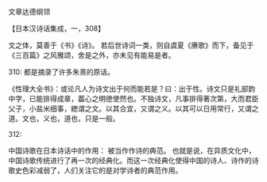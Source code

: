 文章达德纲领

【日本汉诗话集成，一，308】

文之体，莫善于《书》《诗》。
若后世诗词一类，则自虞夏《赓歌》而下，备见于《三百篇》之风雅颂，舍是之外，亦未见有能易是者。

310:
都是摘录了许多朱熹的原话。

《性理大全书》：或论凡人为诗文出于何而能若是？曰：出于性。诗文只是礼部韵中字，已能排得成章，葢心之明徳使然也。不独诗文，凡事排得著次第，大而君臣父子，小盐米细事，緫谓之文。以其合宜，又谓之义。以其可以日用常行，又谓之道。文也，义也，道也，只是一般。


312:

中国诗歌在日本诗话中的作用：
被当作作诗的典范。
也就是说，在异质文化中，中国诗歌传统进行了再一次的经典化。而这一次经典化使得中国的诗人、诗作的诗歌史色彩减弱了，人们关注它的是对学诗者的典范作用。
